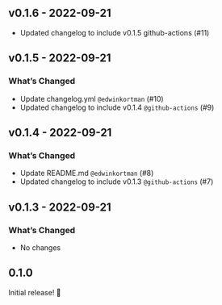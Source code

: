 ## v0.1.6 - 2022-09-21

- Updated changelog to include v0.1.5 github-actions (#11)

## v0.1.5 - 2022-09-21

### What’s Changed

- Update changelog.yml `@edwinkortman` (#10)
- Updated changelog to include v0.1.4 `@github-actions` (#9)

## v0.1.4 - 2022-09-21

### What’s Changed

- Update README.md `@edwinkortman` (#8)
- Updated changelog to include v0.1.3 `@github-actions` (#7)

## v0.1.3 - 2022-09-21

### What’s Changed

- No changes

## 0.1.0

Initial release! 🌈
